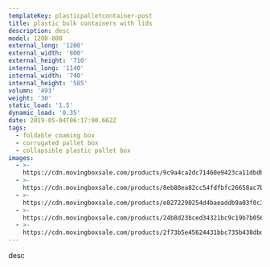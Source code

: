 ```yaml
---
templateKey: plasticpalletcontainer-post
title: plastic bulk containers with lids
description: desc
model: 1200-800
external_long: '1200'
external_width: '800'
external_height: '710'
internal_long: '1140'
internal_width: '740'
internal_height: '585'
volumn: '493'
weight: '30'
static_load: '1.5'
dynamic_load: '0.35'
date: 2019-05-04T06:17:00.662Z
tags:
  - foldable coaming box
  - corrugated pallet box
  - collapsible plastic pallet box
images:
  - >-
    https://cdn.movingboxsale.com/products/9c9a4ca2dc71460e9423ca11dbdb77c6.JPG
  - >-
    https://cdn.movingboxsale.com/products/8eb88ea82cc54fdfbfc26658ac7b3656.jpg
  - >-
    https://cdn.movingboxsale.com/products/e8272290254d4baeaddb9a03f0c31f0e.jpg
  - >-
    https://cdn.movingboxsale.com/products/24b8d23bced34321bc9c19b7b0568c80.jpg
  - >-
    https://cdn.movingboxsale.com/products/2f73b5e45624431bbc735b438dbd4d9f.jpg
---
```

desc
